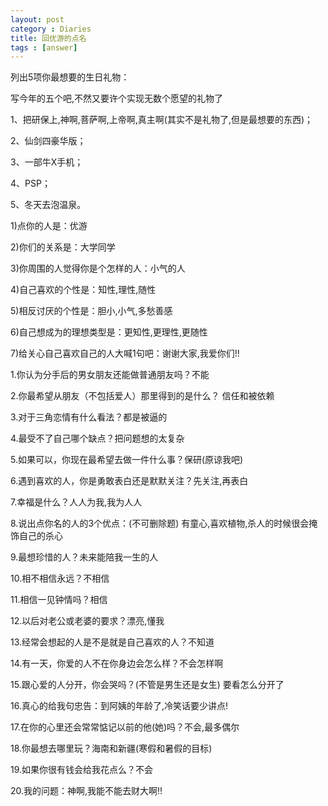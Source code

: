 ```yaml
---
layout: post
category : Diaries
title: 回优游的点名
tags : [answer]
---
```



列出5项你最想要的生日礼物：

写今年的五个吧,不然又要许个实现无数个愿望的礼物了

1、把研保上,神啊,菩萨啊,上帝啊,真主啊(其实不是礼物了,但是最想要的东西)；

2、仙剑四豪华版；

3、一部牛X手机；

4、PSP；

5、冬天去泡温泉。

1)点你的人是：优游

2)你们的关系是：大学同学

3)你周围的人觉得你是个怎样的人：小气的人

4)自己喜欢的个性是：知性,理性,随性

5)相反讨厌的个性是：胆小,小气,多愁善感

6)自己想成为的理想类型是：更知性,更理性,更随性

7)给关心自己喜欢自己的人大喊1句吧：谢谢大家,我爱你们!!
 

 

 

1.你认为分手后的男女朋友还能做普通朋友吗？不能 

2.你最希望从朋友（不包括爱人）那里得到的是什么？ 信任和被依赖

3.对于三角恋情有什么看法？都是被逼的

4.最受不了自己哪个缺点？把问题想的太复杂

5.如果可以，你现在最希望去做一件什么事？保研(原谅我吧) 

6.遇到喜欢的人，你是勇敢表白还是默默关注？先关注,再表白

7.幸福是什么？人人为我,我为人人 

8.说出点你名的人的3个优点：(不可删除题) 有童心,喜欢植物,杀人的时候很会掩饰自己的杀心

9.最想珍惜的人？未来能陪我一生的人 

10.相不相信永远？不相信 

11.相信一见钟情吗？相信

12.以后对老公或老婆的要求？漂亮,懂我

13.经常会想起的人是不是就是自己喜欢的人？不知道

14.有一天，你爱的人不在你身边会怎么样？不会怎样啊 

15.跟心爱的人分开，你会哭吗？(不管是男生还是女生) 要看怎么分开了

16.真心的给我句忠告：到阿姨的年龄了,冷笑话要少讲点!

17.在你的心里还会常常惦记以前的他(她)吗？不会,最多偶尔 

18.你最想去哪里玩？海南和新疆(寒假和暑假的目标) 

19.如果你很有钱会给我花点么？不会 

20.我的问题：神啊,我能不能去财大啊!!

